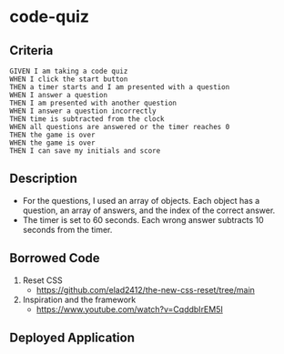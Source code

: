 # code-quiz


## Criteria

```
GIVEN I am taking a code quiz
WHEN I click the start button
THEN a timer starts and I am presented with a question
WHEN I answer a question
THEN I am presented with another question
WHEN I answer a question incorrectly
THEN time is subtracted from the clock
WHEN all questions are answered or the timer reaches 0
THEN the game is over
WHEN the game is over
THEN I can save my initials and score
```


## Description
- For the questions, I used an array of objects. Each object has a question, an array of answers, and the index of the correct answer.
- The timer is set to 60 seconds. Each wrong answer subtracts 10 seconds from the timer.

## Borrowed Code
1. Reset CSS
    - https://github.com/elad2412/the-new-css-reset/tree/main
2. Inspiration and the framework
    -  https://www.youtube.com/watch?v=CqddbIrEM5I

## Deployed Application